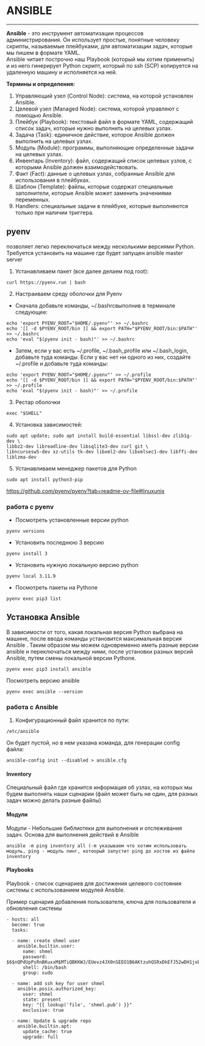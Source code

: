 # ANSIBLE
_ _ _ 
**Ansible** - это инструмент автоматизации процессов администрирования. Он использует простые, понятные человеку скрипты, называемые плейбуками, для автоматизации задач, которые мы пишем в формате YAML.  
Ansible читает построчно наш Playbook (который мы хотим применить) и из него  гинерирует Python скрипт, который по ssh (SCP) копируется на удаленную машину и исполняется на ней.     

__Термины и определения:__
1. Управляющий узел (Control Node): система, на которой установлен Ansible.
2. Целевой узел (Managed Node): система, которой управляют с помощью
Ansible.
3. Плейбук (Playbook): текстовый файл в формате YAML, содержащий список
задач, которые нужно выполнить на целевых узлах.
4. Задача (Task): единичное действие, которое Ansible должен выполнить на
целевых узлах.
5. Модуль (Module): программы, выполняющие определенные задачи на
целевых узлах.
6. Инвентарь (Inventory): файл, содержащий список целевых узлов, с
которыми Ansible должен взаимодействовать.
7. Факт (Fact): данные о целевых узлах, собранные Ansible для использования
в плейбуках.
8. Шаблон (Template): файлы, которые содержат специальные заполнители,
которые Ansible может заменить значениями переменных.
9. Handlers: специальные задачи в плейбуке, которые выполняются только
при наличии триггера.


## pyenv
позволяет легко переключаться между несколькими версиями Python. Требуется установить на машине где будет запущен ansible master server
1. Устанавливаем пакет (все далее делаем под root):
```
curl https://pyenv.run | bash
```
2. Настраиваем среду оболочки для Pyenv    
- Сначала добавьте команды, ~/.bashrcвыполнив в терминале следующее:
```
echo 'export PYENV_ROOT="$HOME/.pyenv"' >> ~/.bashrc
echo '[[ -d $PYENV_ROOT/bin ]] && export PATH="$PYENV_ROOT/bin:$PATH"' >> ~/.bashrc
echo 'eval "$(pyenv init - bash)"' >> ~/.bashrc
```
-  Затем, если у вас есть ~/.profile, ~/.bash_profile или ~/.bash_login, добавьте туда команды. Если у вас нет ни одного из них, создайте ~/.profile и добавьте туда команды:
```
echo 'export PYENV_ROOT="$HOME/.pyenv"' >> ~/.profile
echo '[[ -d $PYENV_ROOT/bin ]] && export PATH="$PYENV_ROOT/bin:$PATH"' >> ~/.profile
echo 'eval "$(pyenv init - bash)"' >> ~/.profile
```
3. Рестар оболочки
```
exec "$SHELL"
```
4. Установка зависимостей:
```
sudo apt update; sudo apt install build-essential libssl-dev zlib1g-dev \
libbz2-dev libreadline-dev libsqlite3-dev curl git \
libncursesw5-dev xz-utils tk-dev libxml2-dev libxmlsec1-dev libffi-dev liblzma-dev
```
5. Устанавливаем менеджер пакетов для Python
```
sudo apt install python3-pip
```

https://github.com/pyenv/pyenv?tab=readme-ov-file#linuxunix


### работа с pyenv
- Посмотреть установленные версии python
```
pyenv versions
```
- Установить последнюю 3 версию
```
pyenv install 3
```
- Установить нужную локальную версию python
```
pyenv local 3.11.9
```
- Посмотреть пакеты на Pythone
```
pyenv exec pip3 list
```
## Установка Ansible
В зависимости от того, какая локальная версия Python выбрана на машине, после ввода команды установится максимальная версия Ansible . Таким образом мы можем одновременно иметь разные версии ansible и переключаться между ними, после установки разных версий Ansible, путем смены локальной версии Pythone.
```
pyenv exec pip3 install ansible
```

Посмотреть версию ansible
```
pyenv exec ansible --version
```

### работа с Ansible
1. Конфигурационный файл хранится по пути:
```
/etc/ansible
```
Он будет пустой, но в нем указана команда, для генерации config файла:
```
ansible-config init --disabled > ansible.cfg
```
#### Inventory
Специальный файл где хранится информация об узлах, на которых мы будем выполнять наши сценарии (файл может быть не один, для разных задач можно делать разные файлы)

#### Модули
Модули - Небольшие библиотеки для выполнения и отслеживания задач. Основа для выполнения действий в Ansible
```
ansible -m ping inventory all (-m указываем что хотим использовать модуль, ping - модуль пинг, котоорый запустит ping до хостов из файла inventory
```
#### Playbooks
Playbook - список сценариев для достижения целевого состояния системы с использованием модулей Ansible.    

Пример сценария добавления пользователя, ключа для пользователя и обновления системы
```
- hosts: all
  become: true
  tasks:

  - name: create shmel user
    ansible.builtin.user:
      name: shmel
      password: $6$nQPdUpPsRnBKuxxM$MTiQBKKWJ/EUevz4JX0nSEEO1B6AKtzuhQSRxDkEfJ52wDH1jxEKD.MI4a3HNFsEZfU4MlVWnpES7k9IhbFBC.
      shell: /bin/bash
      group: sudo
 
  - name: add ssh key for user shmel
    ansible.posix.authorized_key:
      user: shmel
      state: present
      key: "{{ lookup('file', 'shmel.pub') }}"
      exclusive: true

  - name: Update & upgrade repo
    ansible.builtin.apt:
      update_cache: true
      upgrade: full
```
